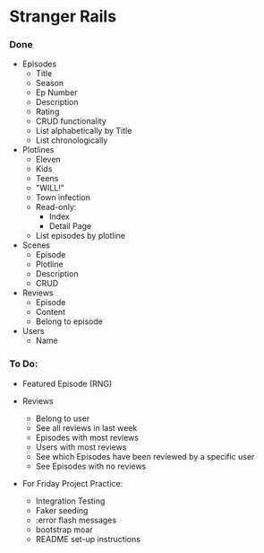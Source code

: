 # Stranger Rails

### Done

* Episodes
  * Title
  * Season
  * Ep Number
  * Description
  * Rating
  * CRUD functionality
  * List alphabetically by Title
  * List chronologically
* Plotlines
  * Eleven
  * Kids
  * Teens
  * "WILL!"
  * Town infection
  * Read-only:
    * Index
    * Detail Page
  * List episodes by plotline
* Scenes
  * Episode
  * Plotline
  * Description
  * CRUD
* Reviews
  * Episode
  * Content
  * Belong to episode
* Users
  * Name

### To Do:
* Featured Episode (RNG)
* Reviews
  * Belong to user
  * See all reviews in last week
  * Episodes with most reviews
  * Users with most reviews
  * See which Episodes have been reviewed by a specific user
  * See Episodes with no reviews

* For Friday Project Practice:
  * Integration Testing
  * Faker seeding
  * :error flash messages
  * bootstrap moar
  * README set-up instructions
